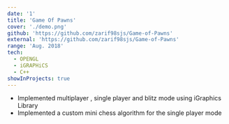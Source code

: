 ```yaml
---
date: '1'
title: 'Game Of Pawns'
cover: './demo.png'
github: 'https://github.com/zarif98sjs/Game-of-Pawns'
external: 'https://github.com/zarif98sjs/Game-of-Pawns'
range: 'Aug. 2018'
tech:
  - OPENGL 
  - iGRAPHiCS
  - C++
showInProjects: true
---
```


- Implemented multiplayer , single player and blitz mode using iGraphics Library
- Implemented a custom mini chess algorithm for the single player mode